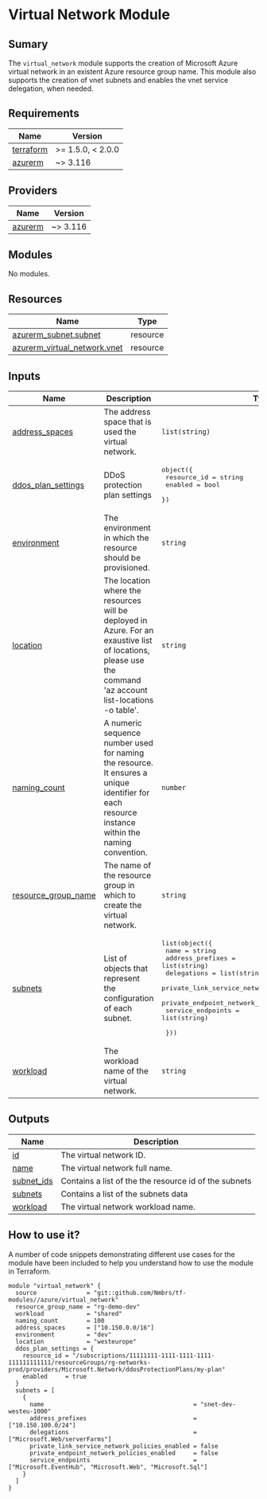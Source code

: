 # Virtual Network Module

## Sumary

The `virtual_network` module supports the creation of Microsoft Azure virtual network in an existent Azure resource group name. This module also supports
the creation of vnet subnets and enables the vnet service delegation, when needed.

## Requirements

| Name                                                                     | Version           |
| ------------------------------------------------------------------------ | ----------------- |
| <a name="requirement_terraform"></a> [terraform](#requirement_terraform) | >= 1.5.0, < 2.0.0 |
| <a name="requirement_azurerm"></a> [azurerm](#requirement_azurerm)       | ~> 3.116          |

## Providers

| Name                                                         | Version  |
| ------------------------------------------------------------ | -------- |
| <a name="provider_azurerm"></a> [azurerm](#provider_azurerm) | ~> 3.116 |

## Modules

No modules.

## Resources

| Name                                                                                                                            | Type     |
| ------------------------------------------------------------------------------------------------------------------------------- | -------- |
| [azurerm_subnet.subnet](https://registry.terraform.io/providers/hashicorp/azurerm/latest/docs/resources/subnet)                 | resource |
| [azurerm_virtual_network.vnet](https://registry.terraform.io/providers/hashicorp/azurerm/latest/docs/resources/virtual_network) | resource |

## Inputs

| Name                                                                                       | Description                                                                                                                                                  | Type                                                                                                                                                                                                                                                                         | Default | Required |
| ------------------------------------------------------------------------------------------ | ------------------------------------------------------------------------------------------------------------------------------------------------------------ | ---------------------------------------------------------------------------------------------------------------------------------------------------------------------------------------------------------------------------------------------------------------------------- | ------- | :------: |
| <a name="input_address_spaces"></a> [address_spaces](#input_address_spaces)                | The address space that is used the virtual network.                                                                                                          | `list(string)`                                                                                                                                                                                                                                                               | `[]`    |    no    |
| <a name="input_ddos_plan_settings"></a> [ddos_plan_settings](#input_ddos_plan_settings)    | DDoS protection plan settings                                                                                                                                | <pre>object({<br> resource_id = string<br> enabled = bool<br> })</pre>                                                                                                                                                                                                       | n/a     |   yes    |
| <a name="input_environment"></a> [environment](#input_environment)                         | The environment in which the resource should be provisioned.                                                                                                 | `string`                                                                                                                                                                                                                                                                     | n/a     |   yes    |
| <a name="input_location"></a> [location](#input_location)                                  | The location where the resources will be deployed in Azure. For an exaustive list of locations, please use the command 'az account list-locations -o table'. | `string`                                                                                                                                                                                                                                                                     | n/a     |   yes    |
| <a name="input_naming_count"></a> [naming_count](#input_naming_count)                      | A numeric sequence number used for naming the resource. It ensures a unique identifier for each resource instance within the naming convention.              | `number`                                                                                                                                                                                                                                                                     | n/a     |   yes    |
| <a name="input_resource_group_name"></a> [resource_group_name](#input_resource_group_name) | The name of the resource group in which to create the virtual network.                                                                                       | `string`                                                                                                                                                                                                                                                                     | n/a     |   yes    |
| <a name="input_subnets"></a> [subnets](#input_subnets)                                     | List of objects that represent the configuration of each subnet.                                                                                             | <pre>list(object({<br> name = string<br> address_prefixes = list(string)<br> delegations = list(string)<br> private_link_service_network_policies_enabled = bool<br> private_endpoint_network_policies_enabled = bool<br> service_endpoints = list(string)<br><br> }))</pre> | `[]`    |    no    |
| <a name="input_workload"></a> [workload](#input_workload)                                  | The workload name of the virtual network.                                                                                                                    | `string`                                                                                                                                                                                                                                                                     | n/a     |   yes    |

## Outputs

| Name                                                              | Description                                           |
| ----------------------------------------------------------------- | ----------------------------------------------------- |
| <a name="output_id"></a> [id](#output_id)                         | The virtual network ID.                               |
| <a name="output_name"></a> [name](#output_name)                   | The virtual network full name.                        |
| <a name="output_subnet_ids"></a> [subnet_ids](#output_subnet_ids) | Contains a list of the the resource id of the subnets |
| <a name="output_subnets"></a> [subnets](#output_subnets)          | Contains a list of the subnets data                   |
| <a name="output_workload"></a> [workload](#output_workload)       | The virtual network workload name.                    |

## How to use it?

A number of code snippets demonstrating different use cases for the module have been included to help you understand how to use the module in Terraform.

```hcl
module "virtual_network" {
  source              = "git::github.com/Nmbrs/tf-modules//azure/virtual_network"
  resource_group_name = "rg-demo-dev"
  workload            = "shared"
  naming_count        = 100
  address_spaces      = ["10.150.0.0/16"]
  environment         = "dev"
  location            = "westeurope"
  ddos_plan_settings = {
    resource_id = "/subscriptions/11111111-1111-1111-1111-111111111111/resourceGroups/rg-networks-prod/providers/Microsoft.Network/ddosProtectionPlans/my-plan"
    enabled     = true
  }
  subnets = [
    {
      name                                          = "snet-dev-westeu-1000"
      address_prefixes                              = ["10.150.100.0/24"]
      delegations                                   = ["Microsoft.Web/serverFarms"]
      private_link_service_network_policies_enabled = false
      private_endpoint_network_policies_enabled     = false
      service_endpoints                             = ["Microsoft.EventHub", "Microsoft.Web", "Microsoft.Sql"]
    }
  ]
}
```
